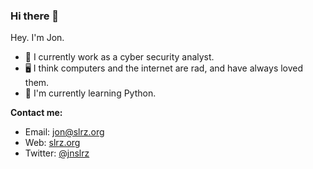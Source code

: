 ### Hi there 👋

Hey. I'm Jon.

* 🔐 I currently work as a cyber security analyst.
* 🖥️ I think computers and the internet are rad, and have always loved them.
* 🐍 I'm currently learning Python.

**Contact me:**
* Email: jon@slrz.org
* Web: [slrz.org](https://slrz.org/)
* Twitter: [@jnslrz](https://twitter.com/jnslrz)

<!--
**jnslrz/jnslrz** is a ✨ _special_ ✨ repository because its `README.md` (this file) appears on your GitHub profile.

Here are some ideas to get you started:

- 🔭 I’m currently working on ...
- 🌱 I’m currently learning ...
- 👯 I’m looking to collaborate on ...
- 🤔 I’m looking for help with ...
- 💬 Ask me about ...
- 📫 How to reach me: ...
- 😄 Pronouns: ...
- ⚡ Fun fact: ...
-->
